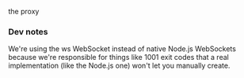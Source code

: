the proxy

### Dev notes

We're using the ws WebSocket instead of native Node.js WebSockets because we're responsible for things like 1001
exit codes that a real implementation (like the Node.js one) won't let you manually create.
